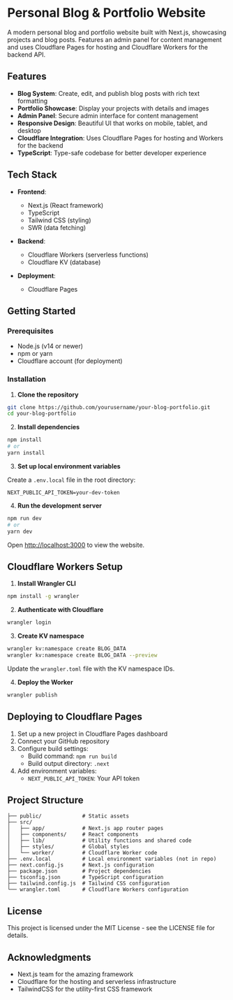 # Personal Blog & Portfolio Website

A modern personal blog and portfolio website built with Next.js, showcasing projects and blog posts. Features an admin panel for content management and uses Cloudflare Pages for hosting and Cloudflare Workers for the backend API.

## Features

- **Blog System**: Create, edit, and publish blog posts with rich text formatting
- **Portfolio Showcase**: Display your projects with details and images
- **Admin Panel**: Secure admin interface for content management
- **Responsive Design**: Beautiful UI that works on mobile, tablet, and desktop
- **Cloudflare Integration**: Uses Cloudflare Pages for hosting and Workers for the backend
- **TypeScript**: Type-safe codebase for better developer experience

## Tech Stack

- **Frontend**: 
  - Next.js (React framework)
  - TypeScript
  - Tailwind CSS (styling)
  - SWR (data fetching)

- **Backend**:
  - Cloudflare Workers (serverless functions)
  - Cloudflare KV (database)

- **Deployment**:
  - Cloudflare Pages

## Getting Started

### Prerequisites

- Node.js (v14 or newer)
- npm or yarn
- Cloudflare account (for deployment)

### Installation

1. **Clone the repository**

```bash
git clone https://github.com/yourusername/your-blog-portfolio.git
cd your-blog-portfolio
```

2. **Install dependencies**

```bash
npm install
# or
yarn install
```

3. **Set up local environment variables**

Create a `.env.local` file in the root directory:

```
NEXT_PUBLIC_API_TOKEN=your-dev-token
```

4. **Run the development server**

```bash
npm run dev
# or
yarn dev
```

Open [http://localhost:3000](http://localhost:3000) to view the website.

## Cloudflare Workers Setup

1. **Install Wrangler CLI**

```bash
npm install -g wrangler
```

2. **Authenticate with Cloudflare**

```bash
wrangler login
```

3. **Create KV namespace**

```bash
wrangler kv:namespace create BLOG_DATA
wrangler kv:namespace create BLOG_DATA --preview
```

Update the `wrangler.toml` file with the KV namespace IDs.

4. **Deploy the Worker**

```bash
wrangler publish
```

## Deploying to Cloudflare Pages

1. Set up a new project in Cloudflare Pages dashboard
2. Connect your GitHub repository
3. Configure build settings:
   - Build command: `npm run build`
   - Build output directory: `.next`
4. Add environment variables:
   - `NEXT_PUBLIC_API_TOKEN`: Your API token

## Project Structure

```
├── public/             # Static assets
├── src/
│   ├── app/            # Next.js app router pages
│   ├── components/     # React components
│   ├── lib/            # Utility functions and shared code
│   ├── styles/         # Global styles
│   └── worker/         # Cloudflare Worker code
├── .env.local          # Local environment variables (not in repo)
├── next.config.js      # Next.js configuration
├── package.json        # Project dependencies
├── tsconfig.json       # TypeScript configuration
├── tailwind.config.js  # Tailwind CSS configuration
└── wrangler.toml       # Cloudflare Workers configuration
```

## License

This project is licensed under the MIT License - see the LICENSE file for details.

## Acknowledgments

- Next.js team for the amazing framework
- Cloudflare for the hosting and serverless infrastructure
- TailwindCSS for the utility-first CSS framework 